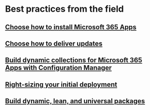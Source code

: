 # Best practices from the field
## [Choose how to install Microsoft 365 Apps](install-options.md)
## [Choose how to deliver updates](choose-how-to-deliver-updates.md)
## [Build dynamic collections for Microsoft 365 Apps with Configuration Manager](build-dynamic-lean-configuration-manager.md)
## [Right-sizing your initial deployment](right-sizing-initial-deployment.md)
## [Build dynamic, lean, and universal packages](build-dynamic-lean-universal-packages.md)
